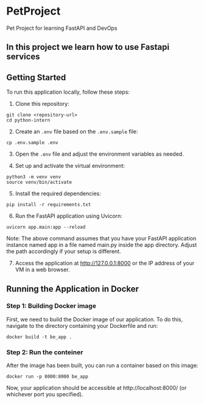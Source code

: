 # PetProject
Pet Project for learning FastAPI and DevOps
## In this project we learn how to use Fastapi services 

## Getting Started

  

To run this application locally, follow these steps:

  

1. Clone this repository:

```
git clone <repository-url>
cd python-intern
```
2. Create an `.env` file based on the `.env.sample` file:
```
cp .env.sample .env
```
3. Open the `.env` file and adjust the environment variables as needed.

4. Set up and activate the virtual environment:
```
python3 -m venv venv
source venv/bin/activate
```
5. Install the required dependencies:
```
pip install -r requirements.txt
```
6. Run the FastAPI application using Uvicorn:
```
uvicorn app.main:app --reload
```
Note: The above command assumes that you have your FastAPI application instance named app in a file named main.py inside the app directory. Adjust the path accordingly if your setup is different.

7. Access the application at  http://127.0.0.1:8000 or the IP address of your VM in a web browser.

## Running the Application in Docker 

### Step 1: Building Docker image 
First, we need to build the Docker image of our application. To do this, navigate to the directory containing your Dockerfile and run:

```
docker build -t be_app .
```
### Step 2: Run the conteiner
After the image has been built, you can run a container based on this image:
```
docker run -p 8000:8000 be_app
```
Now, your application should be accessible at http://localhost:8000/ (or whichever port you specified).
